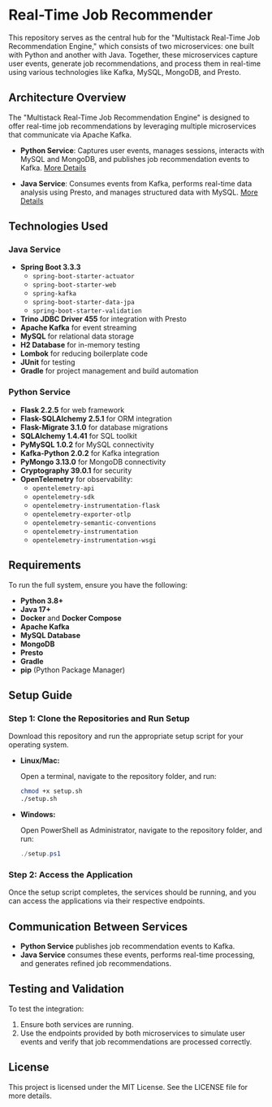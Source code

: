 # Real-Time Job Recommender

This repository serves as the central hub for the "Multistack Real-Time Job Recommendation Engine," which consists of two microservices: one built with Python and another with Java. Together, these microservices capture user events, generate job recommendations, and process them in real-time using various technologies like Kafka, MySQL, MongoDB, and Presto.

## Architecture Overview

The "Multistack Real-Time Job Recommendation Engine" is designed to offer real-time job recommendations by leveraging multiple microservices that communicate via Apache Kafka. 

- **Python Service**: Captures user events, manages sessions, interacts with MySQL and MongoDB, and publishes job recommendation events to Kafka. [More Details](https://github.com/drapala/job-recommender-py)
  
- **Java Service**: Consumes events from Kafka, performs real-time data analysis using Presto, and manages structured data with MySQL. [More Details](https://github.com/drapala/job-recommendation-engine)

## Technologies Used

### Java Service
- **Spring Boot 3.3.3**
  - `spring-boot-starter-actuator`
  - `spring-boot-starter-web`
  - `spring-kafka`
  - `spring-boot-starter-data-jpa`
  - `spring-boot-starter-validation`
- **Trino JDBC Driver 455** for integration with Presto
- **Apache Kafka** for event streaming
- **MySQL** for relational data storage
- **H2 Database** for in-memory testing
- **Lombok** for reducing boilerplate code
- **JUnit** for testing
- **Gradle** for project management and build automation

### Python Service
- **Flask 2.2.5** for web framework
- **Flask-SQLAlchemy 2.5.1** for ORM integration
- **Flask-Migrate 3.1.0** for database migrations
- **SQLAlchemy 1.4.41** for SQL toolkit
- **PyMySQL 1.0.2** for MySQL connectivity
- **Kafka-Python 2.0.2** for Kafka integration
- **PyMongo 3.13.0** for MongoDB connectivity
- **Cryptography 39.0.1** for security
- **OpenTelemetry** for observability:
  - `opentelemetry-api`
  - `opentelemetry-sdk`
  - `opentelemetry-instrumentation-flask`
  - `opentelemetry-exporter-otlp`
  - `opentelemetry-semantic-conventions`
  - `opentelemetry-instrumentation`
  - `opentelemetry-instrumentation-wsgi`

## Requirements

To run the full system, ensure you have the following:

- **Python 3.8+**
- **Java 17+**
- **Docker** and **Docker Compose**
- **Apache Kafka**
- **MySQL Database**
- **MongoDB**
- **Presto**
- **Gradle**
- **pip** (Python Package Manager)

## Setup Guide

### Step 1: Clone the Repositories and Run Setup

Download this repository and run the appropriate setup script for your operating system.

- **Linux/Mac:**

  Open a terminal, navigate to the repository folder, and run:

  ```bash
  chmod +x setup.sh
  ./setup.sh
  ```

- **Windows:**

  Open PowerShell as Administrator, navigate to the repository folder, and run:

  ```powershell
  ./setup.ps1
  ```

### Step 2: Access the Application

Once the setup script completes, the services should be running, and you can access the applications via their respective endpoints.

## Communication Between Services

- **Python Service** publishes job recommendation events to Kafka.
- **Java Service** consumes these events, performs real-time processing, and generates refined job recommendations.

## Testing and Validation

To test the integration:

1. Ensure both services are running.
2. Use the endpoints provided by both microservices to simulate user events and verify that job recommendations are processed correctly.

## License

This project is licensed under the MIT License. See the LICENSE file for more details.
